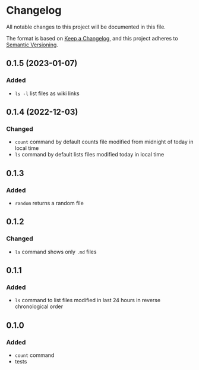 # Changelog
All notable changes to this project will be documented in this file.

The format is based on [Keep a Changelog](https://keepachangelog.com/en/1.0.0/),
and this project adheres to [Semantic Versioning](https://semver.org/spec/v2.0.0.html).


## 0.1.5 (2023-01-07)
### Added
- `ls -l` list files as wiki links


## 0.1.4 (2022-12-03)
### Changed
- `count` command by default counts file modified from midnight of today in local time
- `ls` command by default lists files modified today in local time


## 0.1.3
### Added
- `random` returns a random file


## 0.1.2
### Changed
- `ls` command shows only `.md` files


## 0.1.1
### Added
- `ls` command to list files modified in last 24 hours in reverse chronological order


## 0.1.0
### Added
- `count` command
- tests
